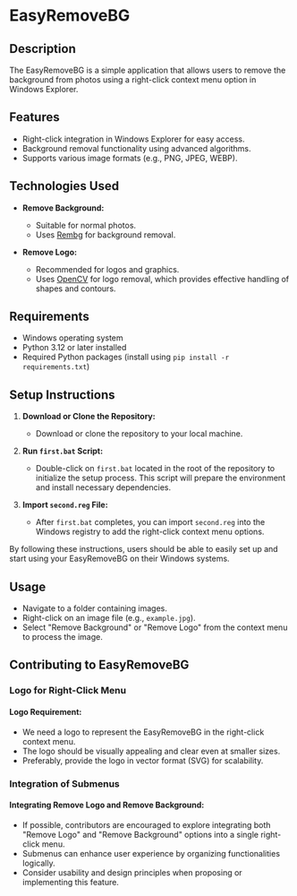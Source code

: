 # EasyRemoveBG

## Description

The EasyRemoveBG is a simple application that allows users to remove the background from photos using a right-click context menu option in Windows Explorer.

## Features

- Right-click integration in Windows Explorer for easy access.
- Background removal functionality using advanced algorithms.
- Supports various image formats (e.g., PNG, JPEG, WEBP).

## Technologies Used

- **Remove Background:**
  - Suitable for normal photos.
  - Uses [Rembg](https://pypi.org/project/rembg/) for background removal.

- **Remove Logo:**
  - Recommended for logos and graphics.
  - Uses [OpenCV](https://opencv.org/) for logo removal, which provides effective handling of shapes and contours.

## Requirements

- Windows operating system
- Python 3.12 or later installed
- Required Python packages (install using `pip install -r requirements.txt`)

## Setup Instructions

1. **Download or Clone the Repository:**
   - Download or clone the repository to your local machine.

2. **Run `first.bat` Script:**
   - Double-click on `first.bat` located in the root of the repository to initialize the setup process. This script will prepare the environment and install necessary dependencies.

3. **Import `second.reg` File:**
   - After `first.bat` completes, you can import `second.reg` into the Windows registry to add the right-click context menu options.

By following these instructions, users should be able to easily set up and start using your EasyRemoveBG on their Windows systems.

## Usage

- Navigate to a folder containing images.
- Right-click on an image file (e.g., `example.jpg`).
- Select "Remove Background" or "Remove Logo" from the context menu to process the image.

## Contributing to EasyRemoveBG

### Logo for Right-Click Menu

#### Logo Requirement:
- We need a logo to represent the EasyRemoveBG in the right-click context menu.
- The logo should be visually appealing and clear even at smaller sizes.
- Preferably, provide the logo in vector format (SVG) for scalability.

### Integration of Submenus

#### Integrating Remove Logo and Remove Background:

- If possible, contributors are encouraged to explore integrating both "Remove Logo" and "Remove Background" options into a single right-click menu.
- Submenus can enhance user experience by organizing functionalities logically.
- Consider usability and design principles when proposing or implementing this feature.



